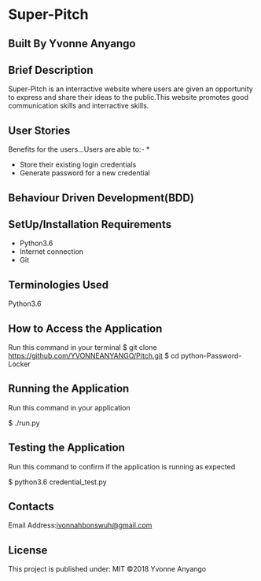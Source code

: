 # Super-Pitch

## Built By Yvonne Anyango

## Brief Description

Super-Pitch is an interractive website where users are given an opportunity to express and share their ideas to the public.This website promotes good communication skills and interractive skills.

## User Stories

Benefits for the users...Users are able to:-
 * 
 * Store their existing login credentials 
 * Generate password for a new credential

 ## Behaviour Driven Development(BDD)


## SetUp/Installation Requirements

 * Python3.6
 * Internet connection
 * Git

## Terminologies Used

Python3.6

## How to Access the Application

Run this command in your terminal
$ git clone https://github.com/YVONNEANYANGO/Pitch.git
$ cd python-Password-Locker

## Running the Application

Run this command in your application

$ ./run.py

## Testing the Application

Run this command to confirm if the application is running as expected

$ python3.6 credential_test.py

## Contacts

Email Address:ivonnahbonswuh@gmail.com

## License

This project is published under:
MIT ©2018 Yvonne Anyango
